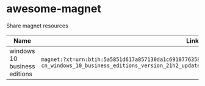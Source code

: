 # awesome-magnet
Share magnet resources

| Name | Link |
|---|---|
| windows 10 business editions | `magnet:?xt=urn:btih:5a5851d617a857130da1c691077635853523695a&dn=zh-cn_windows_10_business_editions_version_21h2_updated_july_2022_x64_dvd_cbcee023.iso&xl=5905049600` |
